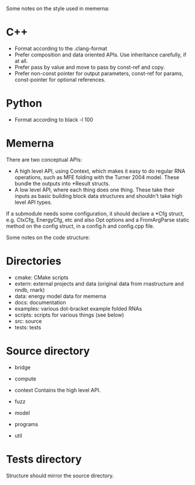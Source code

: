 Some notes on the style used in memerna:

# C++
- Format according to the .clang-format
- Prefer composition and data oriented APIs. Use inheritance carefully, if at
   all.
- Prefer pass by value and move to pass by const-ref and copy.
- Prefer non-const pointer for output parameters, const-ref for params,
   const-pointer for optional references.

# Python
- Format according to black -l 100

# Memerna
There are two conceptual APIs:
- A high level API, using Context, which makes it easy to do regular RNA
  operations, such as MFE folding with the Turner 2004 model. These
  bundle the outputs into *Result structs.
- A low level API, where each thing does one thing. These take their inputs as
  basic building block data structures and shouldn't take high level API types.

If a submodule needs some configuration, it should declare a *Cfg struct, e.g.
CtxCfg, EnergyCfg, etc and also Opt options and a FromArgParse static method
on the config struct, in a config.h and config.cpp file.

Some notes on the code structure:

# Directories
- cmake: CMake scripts
- extern: external projects and data (original data from rnastructure and nndb, rnark)
- data: energy model data for memerna
- docs: documentation
- examples: various dot-bracket example folded RNAs
- scripts: scripts for various things (see below)
- src: source
- tests: tests

# Source directory
- bridge
- compute
- context
Contains the high level API.

- fuzz
- model
- programs
- util

# Tests directory
Structure should mirror the source directory.
